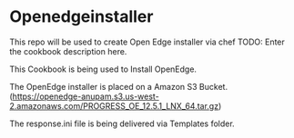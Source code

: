 # Openedgeinstaller
This repo will be used to create Open Edge installer via chef
TODO: Enter the cookbook description here.

This Cookbook is being used to Install OpenEdge.

The OpenEdge installer is placed on a Amazon S3 Bucket.(https://openedge-anupam.s3.us-west-2.amazonaws.com/PROGRESS_OE_12.5.1_LNX_64.tar.gz)

The response.ini file is being delivered via Templates folder.

